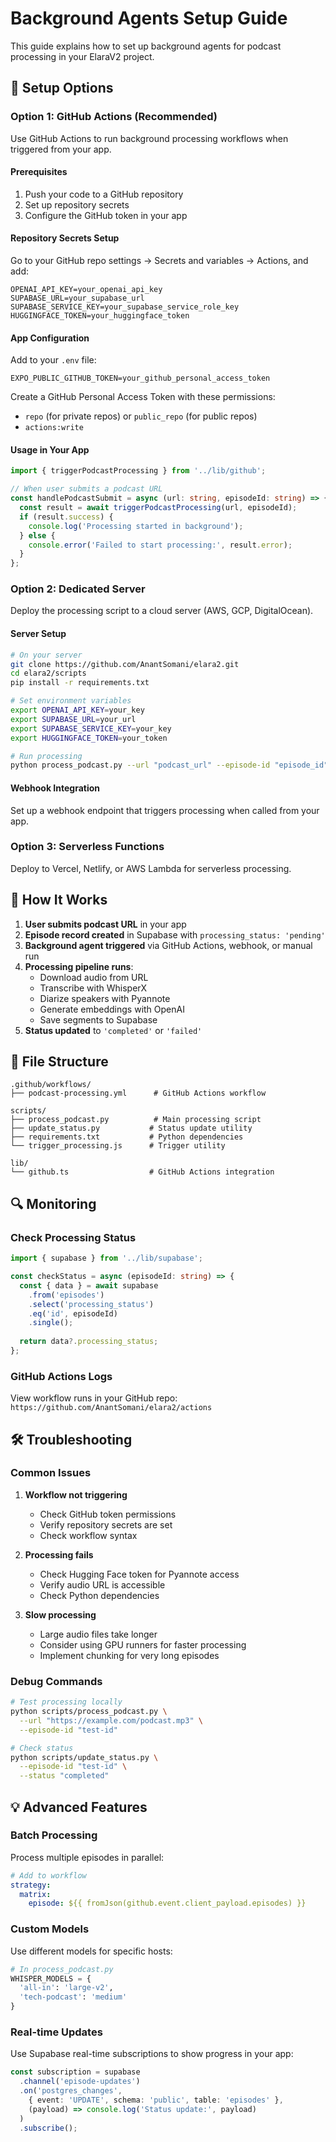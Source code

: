 # Background Agents Setup Guide

This guide explains how to set up background agents for podcast processing in your ElaraV2 project.

## 🔧 Setup Options

### Option 1: GitHub Actions (Recommended)
Use GitHub Actions to run background processing workflows when triggered from your app.

#### Prerequisites
1. Push your code to a GitHub repository
2. Set up repository secrets
3. Configure the GitHub token in your app

#### Repository Secrets Setup

Go to your GitHub repo settings → Secrets and variables → Actions, and add:

```
OPENAI_API_KEY=your_openai_api_key
SUPABASE_URL=your_supabase_url
SUPABASE_SERVICE_KEY=your_supabase_service_role_key
HUGGINGFACE_TOKEN=your_huggingface_token
```

#### App Configuration

Add to your `.env` file:
```
EXPO_PUBLIC_GITHUB_TOKEN=your_github_personal_access_token
```

Create a GitHub Personal Access Token with these permissions:
- `repo` (for private repos) or `public_repo` (for public repos)
- `actions:write`

#### Usage in Your App

```typescript
import { triggerPodcastProcessing } from '../lib/github';

// When user submits a podcast URL
const handlePodcastSubmit = async (url: string, episodeId: string) => {
  const result = await triggerPodcastProcessing(url, episodeId);
  if (result.success) {
    console.log('Processing started in background');
  } else {
    console.error('Failed to start processing:', result.error);
  }
};
```

### Option 2: Dedicated Server
Deploy the processing script to a cloud server (AWS, GCP, DigitalOcean).

#### Server Setup
```bash
# On your server
git clone https://github.com/AnantSomani/elara2.git
cd elara2/scripts
pip install -r requirements.txt

# Set environment variables
export OPENAI_API_KEY=your_key
export SUPABASE_URL=your_url
export SUPABASE_SERVICE_KEY=your_key
export HUGGINGFACE_TOKEN=your_token

# Run processing
python process_podcast.py --url "podcast_url" --episode-id "episode_id"
```

#### Webhook Integration
Set up a webhook endpoint that triggers processing when called from your app.

### Option 3: Serverless Functions
Deploy to Vercel, Netlify, or AWS Lambda for serverless processing.

## 🚀 How It Works

1. **User submits podcast URL** in your app
2. **Episode record created** in Supabase with `processing_status: 'pending'`
3. **Background agent triggered** via GitHub Actions, webhook, or manual run
4. **Processing pipeline runs**:
   - Download audio from URL
   - Transcribe with WhisperX
   - Diarize speakers with Pyannote
   - Generate embeddings with OpenAI
   - Save segments to Supabase
5. **Status updated** to `'completed'` or `'failed'`

## 📁 File Structure

```
.github/workflows/
├── podcast-processing.yml      # GitHub Actions workflow

scripts/
├── process_podcast.py          # Main processing script
├── update_status.py           # Status update utility
├── requirements.txt           # Python dependencies
└── trigger_processing.js      # Trigger utility

lib/
└── github.ts                  # GitHub Actions integration
```

## 🔍 Monitoring

### Check Processing Status
```typescript
import { supabase } from '../lib/supabase';

const checkStatus = async (episodeId: string) => {
  const { data } = await supabase
    .from('episodes')
    .select('processing_status')
    .eq('id', episodeId)
    .single();
    
  return data?.processing_status;
};
```

### GitHub Actions Logs
View workflow runs in your GitHub repo:
`https://github.com/AnantSomani/elara2/actions`

## 🛠 Troubleshooting

### Common Issues

1. **Workflow not triggering**
   - Check GitHub token permissions
   - Verify repository secrets are set
   - Check workflow syntax

2. **Processing fails**
   - Check Hugging Face token for Pyannote access
   - Verify audio URL is accessible
   - Check Python dependencies

3. **Slow processing**
   - Large audio files take longer
   - Consider using GPU runners for faster processing
   - Implement chunking for very long episodes

### Debug Commands

```bash
# Test processing locally
python scripts/process_podcast.py \
  --url "https://example.com/podcast.mp3" \
  --episode-id "test-id"

# Check status
python scripts/update_status.py \
  --episode-id "test-id" \
  --status "completed"
```

## 💡 Advanced Features

### Batch Processing
Process multiple episodes in parallel:

```yaml
# Add to workflow
strategy:
  matrix:
    episode: ${{ fromJson(github.event.client_payload.episodes) }}
```

### Custom Models
Use different models for specific hosts:

```python
# In process_podcast.py
WHISPER_MODELS = {
  'all-in': 'large-v2',
  'tech-podcast': 'medium'
}
```

### Real-time Updates
Use Supabase real-time subscriptions to show progress in your app:

```typescript
const subscription = supabase
  .channel('episode-updates')
  .on('postgres_changes', 
    { event: 'UPDATE', schema: 'public', table: 'episodes' },
    (payload) => console.log('Status update:', payload)
  )
  .subscribe();
``` 